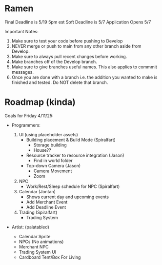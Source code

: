 # Ramen
Final Deadline is 5/19 5pm est
Soft Deadline is 5/7
Application Opens 5/7

 
Important Notes:
1. Make sure to test your code before pushing to Develop
2. NEVER merge or push to main from any other branch aside from Develop.
3. Make sure to always pull recent changes before working.
4. Make branches off of the Develop branch.
5. Make sure to give branches useful names. This also applies to commmit messages.
6. Once you are done with a branch i.e. the addition you wanted to make is finished and tested. Do NOT delete that branch. 


# Roadmap (kinda)
Goals for Friday 4/11/25:
* Programmers:
  1. UI (using placeholder assets) 
      * Building placement & Build Mode (Spiralfart)
           * Storage building
           * House??
      * Resource tracker to resource integration (Jason)
           * Find in world folder
      * Top-down Camera (Jason)
           * Camera Movement
           * Zoom 
  2. NPC
      * Work/Rest/Sleep schedule for NPC (Spiralfart)
  3. Calendar (Jontan)
      * Shows current day and upcoming events
      * Add Merchant Event
      * Add Deadline Event
  4. Trading (Spiralfart)
      * Trading System
   

* Artist: (palatabled)
   * Calendar Sprite
   * NPCs (No animations)
   * Merchant NPC
   * Trading System UI
   * Cardboard Tent/Box For Living
